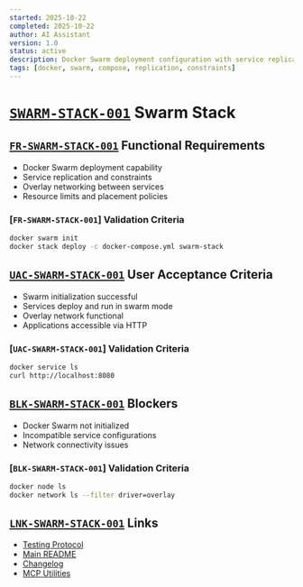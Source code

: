 ```yaml
---
started: 2025-10-22
completed: 2025-10-22
author: AI Assistant
version: 1.0
status: active
description: Docker Swarm deployment configuration with service replication and constraints
tags: [docker, swarm, compose, replication, constraints]
---
```


# [`SWARM-STACK-001`](#swarm-stack-001) Swarm Stack

<a id="fr-swarm-stack-001-functional-requirements"></a>

## [`FR-SWARM-STACK-001`](#fr-swarm-stack-001-functional-requirements) Functional Requirements

- Docker Swarm deployment capability
- Service replication and constraints
- Overlay networking between services
- Resource limits and placement policies

### [`FR-SWARM-STACK-001`] Validation Criteria

```bash
docker swarm init
docker stack deploy -c docker-compose.yml swarm-stack
```

<a id="uac-swarm-stack-001-user-acceptance-criteria"></a>

## [`UAC-SWARM-STACK-001`](#uac-swarm-stack-001-user-acceptance-criteria) User Acceptance Criteria

- Swarm initialization successful
- Services deploy and run in swarm mode
- Overlay network functional
- Applications accessible via HTTP

### [`UAC-SWARM-STACK-001`] Validation Criteria

```bash
docker service ls
curl http://localhost:8080
```

<a id="blk-swarm-stack-001-blockers"></a>

## [`BLK-SWARM-STACK-001`](#blk-swarm-stack-001-blockers) Blockers

- Docker Swarm not initialized
- Incompatible service configurations
- Network connectivity issues

### [`BLK-SWARM-STACK-001`] Validation Criteria

```bash
docker node ls
docker network ls --filter driver=overlay
```

<a id="lnk-swarm-stack-001-links"></a>

## [`LNK-SWARM-STACK-001`](#lnk-swarm-stack-001-links) Links

- [Testing Protocol](../../TESTING.md)
- [Main README](../../README.md)
- [Changelog](../../CHANGELOG.md)
- [MCP Utilities](../../mcp/README.md)

